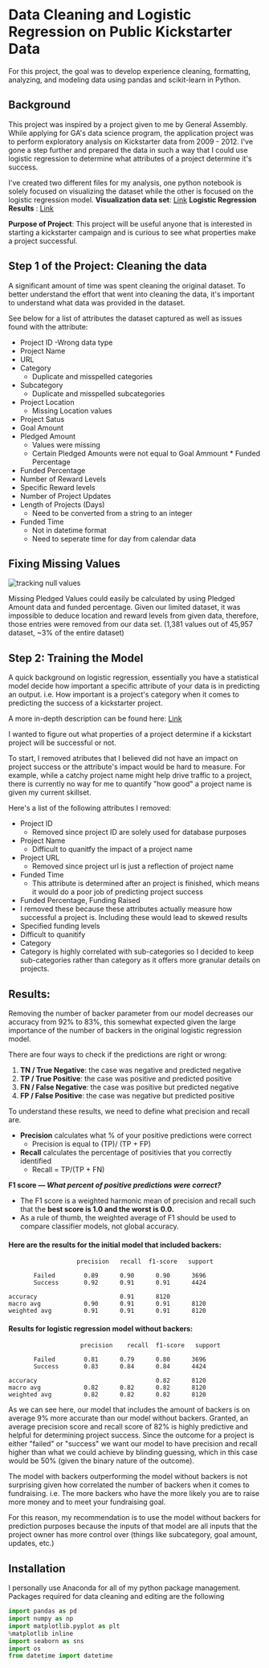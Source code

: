 # Data Cleaning and Logistic Regression on Public Kickstarter Data

For this project, the goal was to develop experience cleaning, formatting, analyzing, and modeling data using pandas and scikit-learn in Python.

## Background

This project was inspired by a project given to me by General Assembly. While applying for GA's data science program, the application project was to perform exploratory analysis on Kickstarter data from 2009 - 2012. I've gone a step further and prepared the data in such a way that I could use logistic regression to determine what attributes of a project determine it's success.

I've created two different files for my analysis, one python notebook is solely focused on visualizing the dataset while the other is focused on the logistic regression model.
__Visualization data set__: [Link](https://github.com/nico-medellin/kickstarter-regression/blob/main/Kickstarter%20Fundraising%20Visualization%20Data.ipynb)
__Logistic Regression Results__ : [Link](https://github.com/nico-medellin/kickstarter-regression/blob/main/Kickstarter%20Logistic%20Regression%20Model.ipynb)

__Purpose of Project__:
This project will be useful anyone that is interested in starting a kickstarter campaign and is curious to see what properties make a project successful.

## Step 1 of the Project: Cleaning the data
A significant amount of time was spent cleaning the original dataset. To better understand the effort that went into cleaning the data, it's important to understand what data was provided in the dataset.

See below for a list of attributes the dataset captured as well as issues found with the attribute:
- Project ID
  -Wrong data type
- Project Name
- URL 
- Category
  - Duplicate and misspelled categories
- Subcategory
  - Duplicate and misspelled subcategories
- Project Location
    - Missing Location values
- Project Satus
- Goal Amount
- Pledged Amount
  - Values were missing
  - Certain Pledged Amounts were not equal to Goal Ammount * Funded Percentage
- Funded Percentage 
- Number of Reward Levels
- Specific Reward levels
- Number of Project Updates
- Length of Projects (Days)
  - Need to be converted from a string to an integer
- Funded Time
  - Not in datetime format
  - Need to seperate time for day from calendar data

## Fixing Missing Values
![tracking null values](https://user-images.githubusercontent.com/82164437/115604072-ef6f7380-a2ae-11eb-9e3f-c1afe9a1a831.PNG)

Missing Pledged Values could easily be calculated by using Pledged Amount data and funded percentage.
Given our limited dataset, it was impossible to deduce location and reward levels from given data, therefore, those entries were removed from our data set.
(1,381 values out of 45,957 dataset, ~3% of the entire dataset)

## Step 2: Training the Model
A quick background on logistic regression, essentially you have a statistical model decide how important a specific attribute of your data is in predicting an output. i.e. How important is a project's category when it comes to predicting the success of a kickstarter project.

A more in-depth description can be found here: [Link](https://medium.com/swlh/what-is-logistic-regression-62807de62efa)

I wanted to figure out what properties of a project determine if a kickstart project will be successful or not. 

To start, I removed atributes that I believed did not have an impact on project success or the attribute's impact would be hard to measure. For example, while a catchy project name might help drive traffic to a project, there is currently no way for me to quantify "how good" a project name is given my current skillset.

Here's a list of the following attributes I removed:
- Project ID 
  - Removed since project ID are solely used for database purposes
- Project Name
  - Difficult to quanitfy the impact of a project name
- Project URL
  - Removed since project url is just a reflection of project name
- Funded Time
  - This attribute is determined after an project is finished, which means it would do a poor job of predicting project success
 - Funded Percentage, Funding Raised
  - I removed these because these attributes actually measure how successful a project is. Including these would lead to skewed results
 - Specified funding levels
  - Difficult to quanitify
 - Category
  - Category is highly correlated with sub-categories so I decided to keep sub-categories rather than category as it offers more granular details on projects.


## Results:
Removing the number of backer parameter from our model decreases our accuracy from 92% to 83%, this somewhat expected given the large importance of the number of backers in the original logistic regression model.

There are four ways to check if the predictions are right or wrong:

1. **TN / True Negative**: the case was negative and predicted negative
2. **TP / True Positive**: the case was positive and predicted positive
3. **FN / False Negative**: the case was positive but predicted negative
4. **FP / False Positive**: the case was negative but predicted positive

To understand these results, we need to define what precision and recall are.
- **Precision**  calculates what % of your positive predictions were correct
  - Precision is equal to (TP)/ (TP + FP)
- **Recall** calculates the percentage of positivies that you correctly identified
  - Recall = TP/(TP + FN)

**F1 score — *What percent of positive predictions were correct?***

- The F1 score is a weighted harmonic mean of precision and recall such that the **best score is 1.0 and the worst is 0.0.** 
- As a rule of thumb, the weighted average of F1 should be used to compare classifier models, not global accuracy.

#### Here are the results for the initial model that included backers:

                       precision   recall  f1-score   support

           Failed        0.89      0.90      0.90      3696
           Success       0.92      0.91      0.91      4424

    accuracy                       0.91      8120
    macro avg            0.90      0.91      0.91      8120
    weighted avg         0.91      0.91      0.91      8120



#### Results for logistic regression model without backers:

                        precision    recall  f1-score   support

           Failed        0.81      0.79      0.80      3696
           Success       0.83      0.84      0.84      4424

    accuracy                                 0.82      8120
    macro avg            0.82      0.82      0.82      8120
    weighted avg         0.82      0.82      0.82      8120

As we can see here, our model that includes the amount of backers is on average 9% more accurate than our model without backers.
Granted, an average precision score and recall score of 82% is highly predictive and helpful for determining project success. 
Since the outcome for a project is either "failed" or "success" we want our model to have precision and recall higher than what we could achieve by blinding guessing, which in this case would be 50% (given the binary nature of the outcome).

The model with backers outperforming the model without backers is not surprising given how correlated the number of backers when it comes to fundraising. i.e. The more backers who have the more likely you are to raise more money and to meet your fundraising goal.

For this reason, my recommendation is to use the model without backers for prediction purposes because the inputs of that model are all inputs that the project owner has more control over (things like subcategory, goal amount, updates, etc.)






## Installation
I personally use Anaconda for all of my python package management.
Packages required for data cleaning and editing are the following
```python
import pandas as pd
import numpy as np
import matplotlib.pyplot as plt
%matplotlib inline
import seaborn as sns
import os 
from datetime import datetime
```

